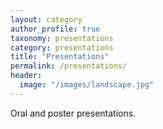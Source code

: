 ```yaml
---
layout: category
author_profile: true
taxonomy: presentations
category: presentations
title: "Presentations"
permalink: /presentations/
header:
  image: "/images/landscape.jpg"
---
```

  
Oral and poster presentations.